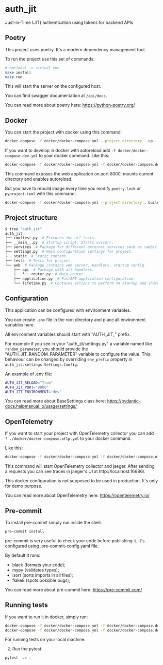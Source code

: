 # auth_jit
Just-in-Time (JIT) authentication using tokens for backend APIs

## Poetry
This project uses poetry. It's a modern dependency management
tool.

To run the project use this set of commands:

```bash
# optional -> virtual env
make install
make run
```

This will start the server on the configured host.

You can find swagger documentation at `/api/docs`.

You can read more about poetry here: https://python-poetry.org/

## Docker

You can start the project with docker using this command:

```bash
docker-compose -f docker/docker-compose.yml --project-directory . up --build
```

If you want to develop in docker with autoreload add `-f docker/docker-compose.dev.yml` to your docker command.
Like this:

```bash
docker-compose -f docker/docker-compose.yml -f docker/docker-compose.dev.yml --project-directory . up --build
```

This command exposes the web application on port 8000, mounts current directory and enables autoreload.

But you have to rebuild image every time you modify `poetry.lock` or `pyproject.toml` with this command:

```bash
docker-compose -f docker/docker-compose.yml --project-directory . build
```

## Project structure

```bash
$ tree "auth_jit"
auth_jit
├── conftest.py  # Fixtures for all tests.
├── __main__.py  # Startup script. Starts uvicorn.
├── services  # Package for different external services such as rabbit or redis etc.
├── settings.py  # Main configuration settings for project.
├── static  # Static content.
├── tests  # Tests for project.
└── web  # Package contains web server. Handlers, startup config.
    ├── api  # Package with all handlers.
    │   └── router.py  # Main router.
    ├── application.py  # FastAPI application configuration.
    └── lifetime.py  # Contains actions to perform on startup and shutdown.
```

## Configuration

This application can be configured with environment variables.

You can create `.env` file in the root directory and place all
environment variables here.

All environment variables should start with "AUTH_JIT_" prefix.

For example if you see in your "auth_jit/settings.py" a variable named like
`random_parameter`, you should provide the "AUTH_JIT_RANDOM_PARAMETER"
variable to configure the value. This behaviour can be changed by overriding `env_prefix` property
in `auth_jit.settings.Settings.Config`.

An example of .env file:
```bash
AUTH_JIT_RELOAD="True"
AUTH_JIT_PORT="8000"
AUTH_JIT_ENVIRONMENT="dev"
```

You can read more about BaseSettings class here: https://pydantic-docs.helpmanual.io/usage/settings/
## OpenTelemetry

If you want to start your project with OpenTelemetry collector
you can add `-f ./docker/docker-compose.otlp.yml` to your docker command.

Like this:

```bash
docker-compose -f docker/docker-compose.yml -f docker/docker-compose.otlp.yml --project-directory . up
```

This command will start OpenTelemetry collector and jaeger.
After sending a requests you can see traces in jaeger's UI
at http://localhost:16686/.

This docker configuration is not supposed to be used in production.
It's only for demo purpose.

You can read more about OpenTelemetry here: https://opentelemetry.io/

## Pre-commit

To install pre-commit simply run inside the shell:
```bash
pre-commit install
```

pre-commit is very useful to check your code before publishing it.
It's configured using .pre-commit-config.yaml file.

By default it runs:
* black (formats your code);
* mypy (validates types);
* isort (sorts imports in all files);
* flake8 (spots possible bugs);


You can read more about pre-commit here: https://pre-commit.com/


## Running tests

If you want to run it in docker, simply run:

```bash
docker-compose -f docker/docker-compose.yml -f docker/docker-compose.dev.yml --project-directory . run --build --rm api pytest -vv .
docker-compose -f docker/docker-compose.yml -f docker/docker-compose.dev.yml --project-directory . down
```

For running tests on your local machine.


2. Run the pytest.
```bash
pytest -vv .
```
